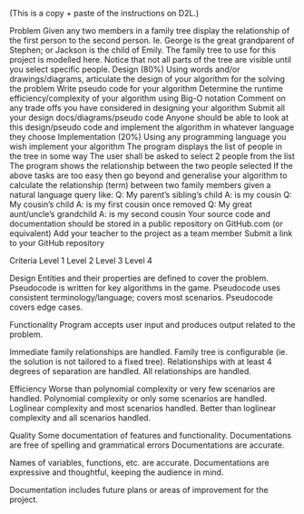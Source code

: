 (This is a copy + paste of the instructions on D2L.)

Problem
Given any two members in a family tree display the relationship of the first person to the second person.  Ie. George is the great grandparent of Stephen; or Jackson is the child of Emily.
The family tree to use for this project is modelled here.  Notice that not all parts of the tree are visible until you select specific people.
Design (80%)
Using words and/or drawings/diagrams, articulate the design of your algorithm for the solving the problem
Write pseudo code for your algorithm
Determine the runtime efficiency/complexity of your algorithm using Big-O notation
Comment on any trade offs you have considered in designing your algorithm
Submit all your design docs/diagrams/pseudo code
Anyone should be able to look at this design/pseudo code and implement the algorithm in whatever language they choose
Implementation (20%)
Using any programming language you wish implement your algorithm
The program displays the list of people in the tree in some way
The user shall be asked to select 2 people from the list
The program shows the relationship between the two people selected
If the above tasks are too easy then go beyond and generalise your algorithm to calculate the relationship (term) between two family members given a natural language query like:
Q: My parent’s sibling’s child
A: is my cousin
Q: My cousin’s child
A: is my first cousin once removed
Q: My great aunt/uncle’s grandchild
A: is my second cousin
Your source code and documentation should be stored in a public repository on GitHub.com (or equivalent)
Add your teacher to the project as a team member
Submit a link to your GitHub repository


Criteria
Level 1
Level 2
Level 3
Level 4

Design
Entities and their properties are defined to cover the problem.
Pseudocode is written for key algorithms in the game.
Pseudocode uses consistent terminology/language; covers most scenarios.
Pseudocode covers edge cases.

Functionality
Program accepts user input and produces output related to the problem.

Immediate family relationships are handled.
Family tree is configurable (ie. the solution is not tailored to a fixed tree).
Relationships with at least 4 degrees of separation are handled.
All relationships are handled.

Efficiency
Worse than polynomial complexity or very few scenarios are handled.
Polynomial complexity or only some scenarios are handled.
Loglinear complexity and most scenarios handled.
Better than loglinear complexity and all scenarios handled.

Quality
Some documentation of features and functionality.
Documentations are free of spelling and grammatical errors
Documentations are accurate.

Names of variables, functions, etc. are accurate.
Documentations are expressive and thoughtful, keeping the audience in mind.

Documentation includes future plans or areas of improvement  for the project.